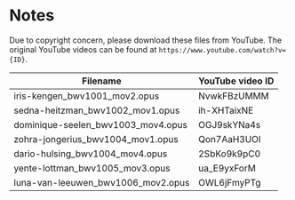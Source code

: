 # Notes

Due to copyright concern, please download these files from YouTube. The original YouTube videos can be found at `https://www.youtube.com/watch?v={ID}`.

| Filename                           | YouTube video ID |
|------------------------------------|------------------|
| iris-kengen_bwv1001_mov2.opus      | NvwkFBzUMMM      |
| sedna-heitzman_bwv1002_mov1.opus   | ih-XHTaixNE      |
| dominique-seelen_bwv1003_mov4.opus | OGJ9skYNa4s      |
| zohra-jongerius_bwv1004_mov1.opus  | Qon7AaH3UOI      |
| dario-hulsing_bwv1004_mov4.opus    | 2SbKo9k9pC0      |
| yente-lottman_bwv1005_mov3.opus    | ua_E9yxForM      |
| luna-van-leeuwen_bwv1006_mov2.opus | OWL6jFmyPTg      |

